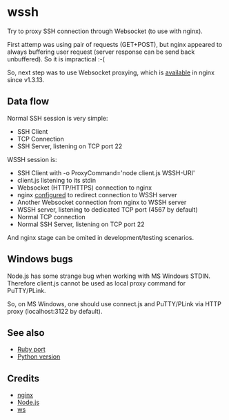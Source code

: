 # wssh

Try to proxy SSH connection through Websocket (to use with nginx).

First attemp was using pair of requests (GET+POST), but nginx appeared to always buffering
user request (server response can be send back unbuffered). So it is impractical :-(

So, next step was to use Websocket proxying, which is
[available](http://nginx.org/en/docs/http/websocket.html)
in nginx since v1.3.13.

## Data flow

Normal SSH session is very simple:

  * SSH Client
  * TCP Connection
  * SSH Server, listening on TCP port 22

WSSH session is:

  * SSH Client with -o ProxyCommand='node client.js WSSH-URI'
  * client.js listening to its stdin
  * Websocket (HTTP/HTTPS) connection to nginx
  * nginx [configured](nginx/ssh) to redirect connection to WSSH server
  * Another Websocket connection from nginx to WSSH server
  * WSSH server, listening to dedicated TCP port (4567 by default)
  * Normal TCP connection
  * Normal SSH Server, listening on TCP port 22

And nginx stage can be omited in development/testing scenarios.

## Windows bugs

Node.js has some strange bug when working with MS Windows STDIN.
Therefore client.js cannot be used as local proxy command for PuTTY/PLink.

So, on MS Windows, one should use connect.js and PuTTY/PLink via HTTP proxy
(localhost:3122 by default).

## See also

  * [Ruby port](https://github.com/ukoloff/em-wssh)
  * [Python version](https://github.com/progrium/wssh)

## Credits

  * [nginx](http://nginx.org/)
  * [Node.js](http://nodejs.org/)
  * [ws](https://github.com/websockets/ws)
